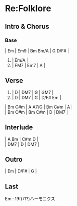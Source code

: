 # Re:Folklore

## Intro & Chorus

### Base

| Em | Em9 | Bm Bm/A | G D/F# |  

1. | Em/A |  
2. | FM7 | Em7 | A |  

## Verse

1. | D | DM7 | G | GM7 |  
2. | D | DM7 | G | D/F# Em |  

| Bm C#m | A A7/G | Bm C#m | A |  
| Bm C#m | Bm C#m | D | DM7 |  

## Interlude

| A Bm | C#m D |  
| DM7 | D | DM7 |  

## Outro

| Em | D/F# | G |  

## Last

Em : 19f(7f?)ハーモニクス
